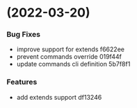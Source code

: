 #  (2022-03-20)


### Bug Fixes

* improve support for extends f6622ee
* prevent commands override 019f44f
* update commands cli definition 5b7f8f1


### Features

* add extends support df13246



